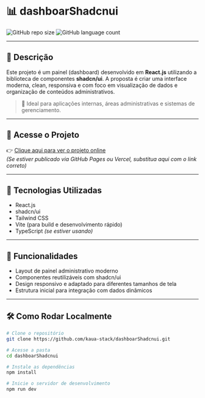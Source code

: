 # 📊 dashboarShadcnui

![GitHub repo size](https://img.shields.io/github/repo-size/kaua-stack/dashboarShadcnui)
![GitHub language count](https://img.shields.io/github/languages/count/kaua-stack/dashboarShadcnui)


---

## 📝 Descrição

Este projeto é um painel (dashboard) desenvolvido em **React.js** utilizando a biblioteca de componentes **shadcn/ui**. A proposta é criar uma interface moderna, clean, responsiva e com foco em visualização de dados e organização de conteúdos administrativos.

> 🎯 Ideal para aplicações internas, áreas administrativas e sistemas de gerenciamento.

---

## 🚀 Acesse o Projeto

👉 [Clique aqui para ver o projeto online](https://kaua-stack.github.io/dashboarShadcnui/)  
*(Se estiver publicado via GitHub Pages ou Vercel, substitua aqui com o link correto)*

---

## 🔧 Tecnologias Utilizadas

- React.js  
- shadcn/ui  
- Tailwind CSS  
- Vite (para build e desenvolvimento rápido)  
- TypeScript *(se estiver usando)*

---

## 🎯 Funcionalidades

- Layout de painel administrativo moderno  
- Componentes reutilizáveis com shadcn/ui  
- Design responsivo e adaptado para diferentes tamanhos de tela  
- Estrutura inicial para integração com dados dinâmicos  

---

## 🛠️ Como Rodar Localmente

```bash
# Clone o repositório
git clone https://github.com/kaua-stack/dashboarShadcnui.git

# Acesse a pasta
cd dashboarShadcnui

# Instale as dependências
npm install

# Inicie o servidor de desenvolvimento
npm run dev
